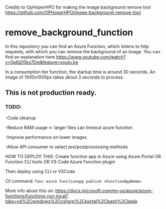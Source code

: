
Credits to OpHoperHPO for making the image background remove tool https://github.com/OPHoperHPO/image-background-remove-tool


# remove_background_function
In this repository you can find an Azure Function, which listens to http requests, with which you can remove the background of an image. You can find an explanation here https://www.youtube.com/watch?v=0p6Q15ks7Dw&feature=youtu.be

In a consumption tier function, the startup time is around 30 seconds. An image of 1000x1000px takes about 3 seconds to process.

## This is not production ready. 

### TODO: 

-Code cleanup

-Reduce RAM usage <- larger files can timeout azure function

-Improve performance on lower images

-Allow API consumer to select pre/postprocessing methods

HOW TO DEPLOY THIS:
Create function app in Azure using Azure Portal OR Function CLI tools OR VS Code Azure Function plugin

Then deploy using CLI or VSCode

Cli command: `func azure functionapp publish <FunctionAppName>` 

More info about this on:
https://docs.microsoft.com/en-us/azure/azure-functions/functions-run-local?tabs=v4%2Cwindows%2Ccsharp%2Cportal%2Cbash%2Ckeda
